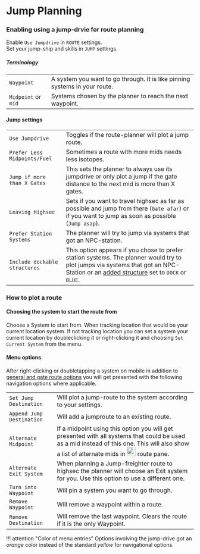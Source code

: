 # Jump Planning

### Enabling using a jump-drvie for route planning
Enable `Use Jumpdrive` in `ROUTE` settings.<br>
Set your jump-ship and skills in `JUMP` settings.<br>

##### Terminology
|  |  |
|--|--|
| `Waypoint` | A system you want to go through. It is like pinning systems in your route. |
| `Midpoint` or `mid` | Systems chosen by the planner to reach the next waypoint. |

#### Jump settings
|  |  |
|--|--|
| `Use Jumpdrive` | Toggles if the route-planner will plot a jump route. |
| `Prefer Less Midpoints/Fuel` | Sometimes a route with more mids needs less isotopes. |
| `Jump if more than X Gates` | This sets the planner to always use its jumpdrive or only plot a jump if the gate distance to the next mid is more than X gates. |
| `Leaving Highsec` | Sets if you want to travel highsec as far as possible and jump from there (`Gate afar`) or if you want to jump as soon as possible (`Jump asap`). |
| `Prefer Station Systems` | The planner will try to jump via systems that got an NPC-station. |
| `Include dockable structures` | This option appears if you chose to prefer station systems. The planner would try to plot jumps via systems that got an NPC-Station or an [added structure](https://eveeye.readthedocs.io/en/latest/sharing/structures/) set to `DOCK` or `BLUE`. |

### How to plot a route
#### Choosing the system to start the route from
Choose a System to start from. When tracking location that would be your current location system. If not tracking location you can set a system your current location by doubleclicking it or right-clicking it and choosing `Set Current System` from the menu.

#### Menu options
After right-clicking or doubletapping a system on mobile in addition to [general and gate route options](https://eveeye.readthedocs.io/en/latest/navigation/waypoints/#route-manipulation) you will get presented with the following navigation options where applicable.

|  |  |
|--|--|
| `Set Jump Destination` | Will plot a jump-route to the system according to your settings. |
| `Append Jump Destination` | Will add a jumproute to an existing route. |
| `Alternate Midpoint` | If a midpoint using this option you will get presented with all systems that could be used as a mid instead of this one. This will also show a list of alternate mids in  <img src="https://raw.githubusercontent.com/Risingson/eedocs/master/docs/images/rou.png" width="24" height="24"> route pane. |
| `Alternate Exit System` | When planning a Jump-freighter route to highsec the planner will choose an Exit system for you. Use this option to use a different one.  |
| `Turn into Waypoint` | Will pin a system you want to go through. |
| `Remove Waypoint` | Will remove a waypoint within a route. |
| `Remove Destination` | Will remove the last waypoint. Clears the route if it is the only Waypoint. |


!!! attention "Color of menu entries"
    Options involving the jump-drive got an *orange* color instead of the standard *yellow* for navigational options.

<!--stackedit_data:
eyJoaXN0b3J5IjpbLTg0MDM5NDk5OCwtMTI5OTE1NjA2Miw3Nj
QwMTkyMjYsLTYwMTgyNjExLDE4MzU1NjM1NjAsLTE3MDA5NjUw
ODIsMTYyOTYyMzIzMSwtMTk4NTUxNjE3NF19
-->